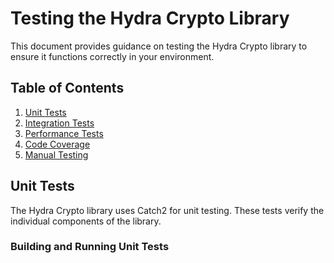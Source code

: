 # Testing the Hydra Crypto Library

This document provides guidance on testing the Hydra Crypto library to ensure it functions correctly in your environment.

## Table of Contents

1. [Unit Tests](#unit-tests)
2. [Integration Tests](#integration-tests)
3. [Performance Tests](#performance-tests)
4. [Code Coverage](#code-coverage)
5. [Manual Testing](#manual-testing)

## Unit Tests

The Hydra Crypto library uses Catch2 for unit testing. These tests verify the individual components of the library.

### Building and Running Unit Tests
